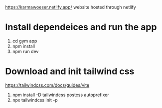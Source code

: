 https://karmawoeser.netlify.app/
website hosted through netlify


# Install dependeices and run the app 
1. cd gym app
2. npm install
3. npm run dev

# Download and init tailwind css
https://tailwindcss.com/docs/guides/vite
1. npm install -D tailwindcss postcss autoprefixer
2. npx tailwindcss init -p
